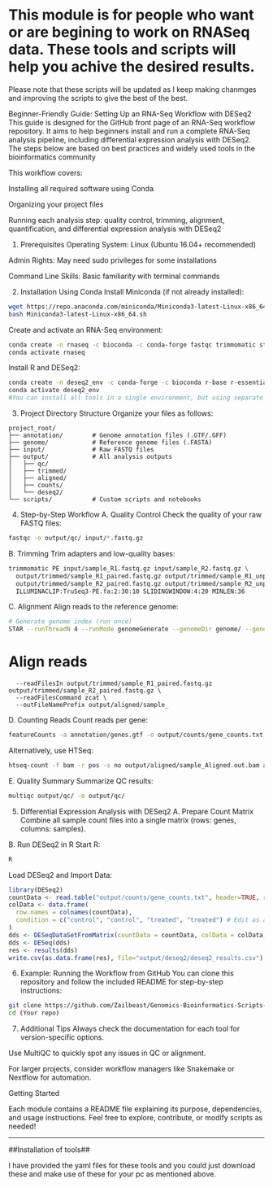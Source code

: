# This module is for people who want or are begining to work on RNASeq data. These tools and scripts will help you achive the desired results.

Please note that these scripts will be updated as I keep making chanmges and improving the scripts to give the best of the best.

Beginner-Friendly Guide: Setting Up an RNA-Seq Workflow with DESeq2
This guide is designed for the GitHub front page of an RNA-Seq workflow repository. It aims to help beginners install and run a complete RNA-Seq analysis pipeline, including differential expression analysis with DESeq2. The steps below are based on best practices and widely used tools in the bioinformatics community

This workflow covers:

Installing all required software using Conda

Organizing your project files

Running each analysis step: quality control, trimming, alignment, quantification, and differential expression analysis with DESeq2

1. Prerequisites
Operating System: Linux (Ubuntu 16.04+ recommended)

Admin Rights: May need sudo privileges for some installations

Command Line Skills: Basic familiarity with terminal commands

2. Installation Using Conda
Install Miniconda (if not already installed):

```bash
wget https://repo.anaconda.com/miniconda/Miniconda3-latest-Linux-x86_64.sh
bash Miniconda3-latest-Linux-x86_64.sh
```

Create and activate an RNA-Seq environment:

```bash
conda create -n rnaseq -c bioconda -c conda-forge fastqc trimmomatic star subread samtools multiqc salmon htseq
conda activate rnaseq
```

Install R and DESeq2:

```bash
conda create -n deseq2_env -c conda-forge -c bioconda r-base r-essentials bioconductor-deseq2
conda activate deseq2_env
#You can install all tools in a single environment, but using separate environments is recommended for clarity.
```

3. Project Directory Structure
Organize your files as follows:

```text
project_root/
├── annotation/        # Genome annotation files (.GTF/.GFF)
├── genome/            # Reference genome files (.FASTA)
├── input/             # Raw FASTQ files
├── output/            # All analysis outputs
│   ├── qc/
│   ├── trimmed/
│   ├── aligned/
│   ├── counts/
│   └── deseq2/
└── scripts/           # Custom scripts and notebooks
```

4. Step-by-Step Workflow
A. Quality Control
Check the quality of your raw FASTQ files:

```bash
fastqc -o output/qc/ input/*.fastq.gz
```

B. Trimming
Trim adapters and low-quality bases:

```bash
trimmomatic PE input/sample_R1.fastq.gz input/sample_R2.fastq.gz \
  output/trimmed/sample_R1_paired.fastq.gz output/trimmed/sample_R1_unpaired.fastq.gz \
  output/trimmed/sample_R2_paired.fastq.gz output/trimmed/sample_R2_unpaired.fastq.gz \
  ILLUMINACLIP:TruSeq3-PE.fa:2:30:10 SLIDINGWINDOW:4:20 MINLEN:36
```

C. Alignment
Align reads to the reference genome:

```bash
# Generate genome index (run once)
STAR --runThreadN 4 --runMode genomeGenerate --genomeDir genome/ --genomeFastaFiles genome/genome.fa --sjdbGTFfile annotation/genes.gtf
```

# Align reads
```STAR --runThreadN 4 --genomeDir genome/ \
  --readFilesIn output/trimmed/sample_R1_paired.fastq.gz output/trimmed/sample_R2_paired.fastq.gz \
  --readFilesCommand zcat \
  --outFileNamePrefix output/aligned/sample_
```

D. Counting Reads
Count reads per gene:

```bash
featureCounts -a annotation/genes.gtf -o output/counts/gene_counts.txt output/aligned/*.bam
```

Alternatively, use HTSeq:

```bash
htseq-count -f bam -r pos -s no output/aligned/sample_Aligned.out.bam annotation/genes.gtf > output/counts/sample_counts.txt
```

E. Quality Summary
Summarize QC results:

```bash
multiqc output/qc/ -o output/qc/
```

5. Differential Expression Analysis with DESeq2
A. Prepare Count Matrix
Combine all sample count files into a single matrix (rows: genes, columns: samples).

B. Run DESeq2 in R
Start R:

```bash
R
```
Load DESeq2 and Import Data:

```r
library(DESeq2)
countData <- read.table("output/counts/gene_counts.txt", header=TRUE, row.names=1)
colData <- data.frame(
  row.names = colnames(countData),
  condition = c("control", "control", "treated", "treated") # Edit as appropriate
)
dds <- DESeqDataSetFromMatrix(countData = countData, colData = colData, design = ~ condition)
dds <- DESeq(dds)
res <- results(dds)
write.csv(as.data.frame(res), file="output/deseq2/deseq2_results.csv")
```

6. Example: Running the Workflow from GitHub
You can clone this repository and follow the included README for step-by-step instructions:

```bash
git clone https://github.com/Zailbeast/Genomics-Bioinformatics-Scripts-Repository.git/
cd (Your repo)
```

7. Additional Tips
Always check the documentation for each tool for version-specific options.

Use MultiQC to quickly spot any issues in QC or alignment.

For larger projects, consider workflow managers like Snakemake or Nextflow for automation.

Getting Started

Each module contains a README file explaining its purpose, dependencies, and usage instructions. Feel free to explore, contribute, or modify scripts as needed!

_________________________________________________________________________________________

##Installation of tools##

I have provided the yaml files for these tools and you could just download these and make use of these for your pc as mentioned above. 


